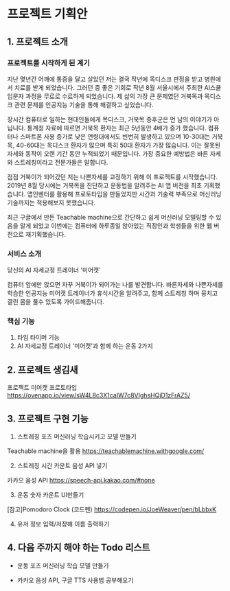 # 프로젝트 기획안

## 1. 프로젝트 소개

### 프로젝트를 시작하게 된 계기

지난 몇년간 어깨에 통증을 달고 살았던 저는 결국 작년에 목디스크 판정을 받고 병원에서 치료를 받게 되었습니다.
그러던 중 좋은 기회로 작년 8월 서울시에서 주최한 AI스쿨 입문자 과정을 무료로 수료하게 되었습니다. 
제 삶의 가장 큰 문제였던 거북목과 목디스크 관련 문제를 인공지능 기술을 통해 해결하고 싶었습니다. 

장시간 컴퓨터로 일하는 현대인들에게 목디스크, 거북목 증후군은 먼 남의 이야기가 아닙니다. 
통계청 자료에 따르면 거북목 환자는 최근 5년동안 4배가 증가 했습니다. 컴퓨터나 스마트폰 사용 증가로 낮은 연령대에서도 빈번히 발생하고 있으며 
10-30대는 거북목, 40-60대는 목디스크 환자가 많으며 특히 50대 환자가 가장 많습니다. 이는 잘못된 자세와 동작이 오랜 기간 동안 누적되었기 때문입니다.
가장 중요한 예방법은 바른 자세와 스트레칭이라고 전문가들은 말합니다. 

점점 거북이가 되어갔던 저는 나쁜자세를 교정하기 위해 이 프로젝트를 시작했습니다.
2019년 8월 당시에는 거북목을 진단하고 운동법을 알려주는 AI 앱 버전을 최초 기획했습니다. 
앱인벤터를 활용해 프로토타입을 만들었지만 시간과 기술력 부족으로 머신러닝 기술까지는 적용해보지 못했습니다.

최근 구글에서 만든 Teachable machine으로 간단하고 쉽게 머신러닝 모델링할 수 있음을 알게 되었고
이번에는 컴퓨터에 하루종일 앉아있는 직장인과 학생들을 위한 웹 버전으로 재기획했습니다.


### 서비스 소개
당신의 AI 자세교정 트레이너 '미어캣'

컴퓨터 앞에만 앉으면 자꾸 거북이가 되어가는 나를 발견합니다.
바른자세와 나쁜자세를 학습한 인공지능 미어캣 트레이너가
휴식시간을 알려주고, 함께 스트레칭 하며 뭉치고 결린 몸을 풀수 있도록 가이드해줍니다.

### 핵심 기능
1) 타임 타이머 기능
2) AI 자세교정 트레이너 '미어캣'과 함께 하는 운동 2가지


## 2. 프로젝트 생김새

프로젝트 미어캣 프로토타입
https://ovenapp.io/view/sW4L8c3X1caIW7c8VIghsHQjD1zFrAZ5/


## 3. 프로젝트 구현 기능

1) 스트레칭 포즈 머신러닝 학습시키고 모델 만들기

Teachable machine을 활용
https://teachablemachine.withgoogle.com/

2) 스트레칭 시간 카운트 음성 API 넣기

카카오 음성 API 
https://speech-api.kakao.com/#none

3) 운동 숫자 카운트 UI만들기 

[참고]Pomodoro Clock (코드펜)
https://codepen.io/JoeWeaver/pen/bLbbxK

4) 유저 정보 입력/저장해 이름 출력하기


## 4. 다음 주까지 해야 하는 Todo 리스트

- 운동 포즈 머신러닝 학습 모델 만들기

- 카카오 음성 API, 구글 TTS 사용법 공부해오기

